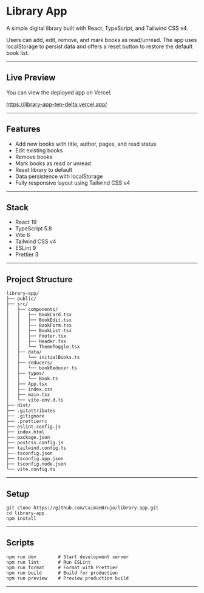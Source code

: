 # Library App

A simple digital library built with React, TypeScript, and Tailwind CSS v4.

Users can add, edit, remove, and mark books as read/unread. The app uses localStorage to persist data and offers a reset button to restore the default book list.

---

## Live Preview

You can view the deployed app on Vercel:

https://library-app-ten-delta.vercel.app/

---

## Features

- Add new books with title, author, pages, and read status
- Edit existing books
- Remove books
- Mark books as read or unread
- Reset library to default
- Data persistence with localStorage
- Fully responsive layout using Tailwind CSS v4

---

## Stack

- React 19
- TypeScript 5.8
- Vite 6
- Tailwind CSS v4
- ESLint 9
- Prettier 3

---

## Project Structure

```
library-app/
├── public/
├── src/
│   ├── components/
│   │   ├── BookCard.tsx
│   │   ├── BookEdit.tsx
│   │   ├── BookForm.tsx
│   │   ├── BookList.tsx
│   │   ├── Footer.tsx
│   │   ├── Header.tsx
│   │   └── ThemeToggle.tsx
│   ├── data/
│   │   └── initialBooks.ts
│   ├── reducers/
│   │   └── bookReducer.ts
│   ├── types/
│   │   └── Book.ts
│   ├── App.tsx
│   ├── index.css
│   ├── main.tsx
│   └── vite-env.d.ts
├── dist/
├── .gitattributes
├── .gitignore
├── .prettierrc
├── eslint.config.js
├── index.html
├── package.json
├── postcss.config.js
├── tailwind.config.ts
├── tsconfig.json
├── tsconfig.app.json
├── tsconfig.node.json
└── vite.config.ts
```

---

## Setup

```
git clone https://github.com/CaimanBrujo/library-app.git
cd library-app
npm install
```

---

## Scripts

```
npm run dev        # Start development server
npm run lint       # Run ESLint
npm run format     # Format with Prettier
npm run build      # Build for production
npm run preview    # Preview production build
```

---
